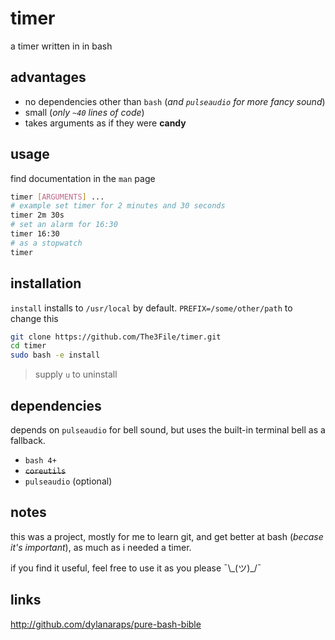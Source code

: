 # timer
a timer written in in bash

## advantages
* no dependencies other than `bash` (*and `pulseaudio` for more fancy sound*)
* small (*only `~40` lines of code*)
* takes arguments as if they were **candy**

## usage
find documentation in the `man` page

``` bash
timer [ARGUMENTS] ...
# example set timer for 2 minutes and 30 seconds
timer 2m 30s
# set an alarm for 16:30
timer 16:30
# as a stopwatch
timer
```

## installation
`install` installs to `/usr/local` by default.
`PREFIX=/some/other/path` to change this

``` bash
git clone https://github.com/The3File/timer.git
cd timer
sudo bash -e install
```
> supply `u` to uninstall

## dependencies
depends on `pulseaudio` for bell sound, but uses the built-in terminal bell as a fallback.

* `bash 4+`
* ~~`coreutils`~~
* `pulseaudio` (optional)

## notes
this was a project, mostly for me to learn git, and get better at bash (*becase it's important*),
as much as i needed a timer.

if you find it useful, feel free to use it as you please ¯\\\_(ツ)\_/¯

## links
http://github.com/dylanaraps/pure-bash-bible
